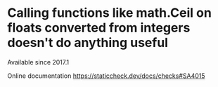 # Calling functions like math.Ceil on floats converted from integers doesn't do anything useful

Available since
    2017.1

Online documentation
    https://staticcheck.dev/docs/checks#SA4015
